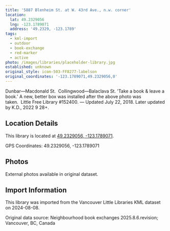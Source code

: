 ```yaml
---
title: '5887 Blenheim St. at W. 43rd Ave., n.w. corner'
location:
  lat: 49.2329056
  lng: -123.1789071
  address: '49.2329, -123.1789'
tags:
  - kml-import
  - outdoor
  - book-exchange
  - red-marker
  - active
photo: /images/libraries/placeholder-library.jpg
established: unknown
original_style: icon-503-FF8277-labelson
original_coordinates: '-123.1789071,49.2329056,0'
---
```

Dunbar—Macdonald St.  
Collingwood—Balaclava St.
'Take a book & leave a book.'
A new, better box was installed after the above photo was taken.  Little Free Library #152400.
— Updated July 22, 2018.
Later updated by K.D., 2022 9 28+.

## Location Details

This library is located at [49.2329056, -123.1789071](https://www.google.com/maps?q=49.2329056,-123.1789071).

GPS Coordinates: 49.2329056, -123.1789071

## Photos

External photos available in original dataset.

## Import Information

This library was imported from the Vancouver Little Libraries KML dataset on 2024-08-08.

Original data source: Neighbourhood book exchanges 2025.8.6.revision; Vancouver, BC, Canada
